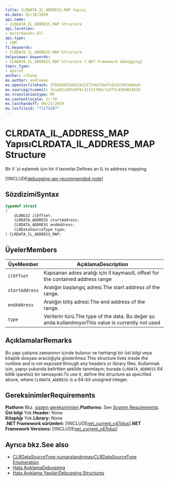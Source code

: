 ```yaml
---
title: CLRDATA_IL_ADDRESS_MAP Yapısı
ms.date: 01/16/2019
api.name:
- CLRDATA_IL_ADDRESS_MAP Structure
api.location:
- mscordacwks.dll
api.type:
- COM
f1.keywords:
- CLRDATA_IL_ADDRESS_MAP Structure
helpviewer.keywords:
- CLRDATA_IL_ADDRESS_MAP Structure [.NET Framework debugging]
topic_type:
- apiref
author: cshung
ms.author: andrewau
ms.openlocfilehash: 3f6928832d822422177ebd7def142422953468a0
ms.sourcegitcommit: 3caa92cb97e9f6c31f21769c7a3f7c4304024b39
ms.translationtype: MT
ms.contentlocale: tr-TR
ms.lasthandoff: 09/25/2019
ms.locfileid: "71274287"
---
```

# <a name="clrdata_il_address_map-structure"></a><span data-ttu-id="6229c-102">CLRDATA_IL_ADDRESS_MAP Yapısı</span><span class="sxs-lookup"><span data-stu-id="6229c-102">CLRDATA_IL_ADDRESS_MAP Structure</span></span>

<span data-ttu-id="6229c-103">Bir Il 'yi eşlemek için bir Il tanımlar.</span><span class="sxs-lookup"><span data-stu-id="6229c-103">Defines an IL to address mapping.</span></span>

[!INCLUDE[debugging-api-recommended-note](../../../../includes/debugging-api-recommended-note.md)]

## <a name="syntax"></a><span data-ttu-id="6229c-104">Sözdizimi</span><span class="sxs-lookup"><span data-stu-id="6229c-104">Syntax</span></span>

```cpp
typedef struct
{
    ULONG32 ilOffset;
    CLRDATA_ADDRESS startAddress;
    CLRDATA_ADDRESS endAddress;
    CLRDataSourceType type;
} CLRDATA_IL_ADDRESS_MAP;
```

## <a name="members"></a><span data-ttu-id="6229c-105">Üyeler</span><span class="sxs-lookup"><span data-stu-id="6229c-105">Members</span></span>

| <span data-ttu-id="6229c-106">Üye</span><span class="sxs-lookup"><span data-stu-id="6229c-106">Member</span></span>         | <span data-ttu-id="6229c-107">Açıklama</span><span class="sxs-lookup"><span data-stu-id="6229c-107">Description</span></span>                                            |
| -------------- | ------------------------------------------------------ |
| `ilOffset`     | <span data-ttu-id="6229c-108">Kapsanan adres aralığı için Il kayması</span><span class="sxs-lookup"><span data-stu-id="6229c-108">IL offset for the contained address range</span></span>              |
| `startAddress` | <span data-ttu-id="6229c-109">Aralığın başlangıç adresi.</span><span class="sxs-lookup"><span data-stu-id="6229c-109">The start address of the range.</span></span>                        |
| `endAddress`   | <span data-ttu-id="6229c-110">Aralığın bitiş adresi.</span><span class="sxs-lookup"><span data-stu-id="6229c-110">The end address of the range.</span></span>                          |
| `type`         | <span data-ttu-id="6229c-111">Verilerin türü.</span><span class="sxs-lookup"><span data-stu-id="6229c-111">The type of the data.</span></span> <span data-ttu-id="6229c-112">Bu değer şu anda kullanılmıyor</span><span class="sxs-lookup"><span data-stu-id="6229c-112">This value is currently not used</span></span> |

## <a name="remarks"></a><span data-ttu-id="6229c-113">Açıklamalar</span><span class="sxs-lookup"><span data-stu-id="6229c-113">Remarks</span></span>

<span data-ttu-id="6229c-114">Bu yapı çalışma zamanının içinde bulunur ve herhangi bir üst bilgi veya kitaplık dosyası aracılığıyla gösterilmez.</span><span class="sxs-lookup"><span data-stu-id="6229c-114">This structure lives inside the runtime and is not exposed through any headers or library files.</span></span> <span data-ttu-id="6229c-115">Kullanmak için, yapıyı yukarıda belirtilen şekilde tanımlayın; burada `CLRDATA_ADDRESS` 64 bitlik işaretsiz bir tamsayıdır.</span><span class="sxs-lookup"><span data-stu-id="6229c-115">To use it, define the structure as specified above, where `CLRDATA_ADDRESS` is a 64-bit unsigned integer.</span></span>

## <a name="requirements"></a><span data-ttu-id="6229c-116">Gereksinimler</span><span class="sxs-lookup"><span data-stu-id="6229c-116">Requirements</span></span>

<span data-ttu-id="6229c-117">**Platform** Bkz. [sistem gereksinimleri](../../get-started/system-requirements.md).</span><span class="sxs-lookup"><span data-stu-id="6229c-117">**Platforms:** See [System Requirements](../../get-started/system-requirements.md).</span></span>  
<span data-ttu-id="6229c-118">**Üst bilgi** Yok.</span><span class="sxs-lookup"><span data-stu-id="6229c-118">**Header:** None</span></span>  
<span data-ttu-id="6229c-119">**Kitaplığı** Yok.</span><span class="sxs-lookup"><span data-stu-id="6229c-119">**Library:** None</span></span>   
<span data-ttu-id="6229c-120">**.NET Framework sürümleri:** [!INCLUDE[net_current_v47plus](../../../../includes/net-current-v47plus.md)]</span><span class="sxs-lookup"><span data-stu-id="6229c-120">**.NET Framework Versions:** [!INCLUDE[net_current_v47plus](../../../../includes/net-current-v47plus.md)]</span></span>  

## <a name="see-also"></a><span data-ttu-id="6229c-121">Ayrıca bkz.</span><span class="sxs-lookup"><span data-stu-id="6229c-121">See also</span></span>

- [<span data-ttu-id="6229c-122">CLRDataSourceType numaralandırması</span><span class="sxs-lookup"><span data-stu-id="6229c-122">CLRDataSourceType Enumeration</span></span>](clrdatasourcetype-enumeration.md)
- [<span data-ttu-id="6229c-123">Hata Ayıklama</span><span class="sxs-lookup"><span data-stu-id="6229c-123">Debugging</span></span>](index.md)
- [<span data-ttu-id="6229c-124">Hata Ayıklama Yapıları</span><span class="sxs-lookup"><span data-stu-id="6229c-124">Debugging Structures</span></span>](debugging-structures.md)
